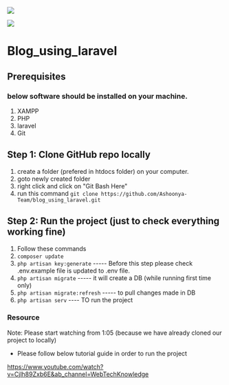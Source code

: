 
<a href="https://github.com/Ashoonya-Team/blog_using_laravel/graphs/contributors" alt="Contributors">
 
 <img src="https://img.shields.io/github/contributors/Ashoonya-Team/blog_using_laravel" /></a>
 

 <a href="#">
 <img src="https://img.shields.io/github/commit-activity/w/Ashoonya-Team/blog_using_laravel" ></a>
 

# Blog_using_laravel

## Prerequisites

### below software should be installed on your machine.

 1) XAMPP 
 2) PHP 
 3) laravel 
 4) Git


## Step 1: Clone GitHub repo locally

  1) create a folder (prefered in htdocs folder) on your computer.
  2) goto newly created folder
  3) right click and click on "Git Bash Here"
  4) run this command `git clone https://github.com/Ashoonya-Team/blog_using_laravel.git`


## Step 2: Run the project (just to check everything working fine)

 1) Follow these commands
 2) `composer update`
 3) `php artisan key:generate` ----- Before this step please check .env.example file is updated to .env file. 
 4) `php artisan migrate` ----- it will create a DB (while running first time only)
 5) `php artisan migrate:refresh` ----- to pull changes made in DB
 6) `php artisan serv` ---- TO run the project

 ### Resource
 Note: Please start watching from 1:05 (because we have already cloned our project to locally)
 
 * Please follow below tutorial guide in order to run the project 

 https://www.youtube.com/watch?v=Cjlh89Zxb6E&ab_channel=WebTechKnowledge


